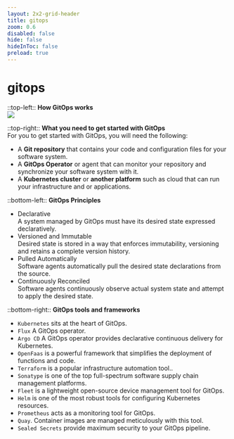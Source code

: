 ```yaml
---
layout: 2x2-grid-header 
title: gitops  
zoom: 0.6   
disabled: false 
hide: false 
hideInToc: false    
preload: true   
---
```


<!--
https://opengitops.dev/
https://geekflare.com/gitops-tools/
https://dzone.com/articles/30-tools-list-for-gitops
-->

# gitops



::top-left::
**How GitOps works**    
<Transform :scale="1.0">
    <img src="/images/gitops-diagram.png"  />
</Transform>   

::top-right::
**What you need to get started with GitOps**    
For you to get started with GitOps, you will need the following:
- A **Git repository** that contains your code and configuration files for your software system.
- A **GitOps Operator** or agent that can monitor your repository and synchronize your software system with it.
- A **Kubernetes cluster** or **another platform** such as cloud that can run your infrastructure and or applications.

::bottom-left::
**GitOps Principles**
- Declarative   
    A system managed by GitOps must have its desired state expressed declaratively. 
- Versioned and Immutable   
    Desired state is stored in a way that enforces immutability, versioning and retains a complete version history.
- Pulled Automatically      
    Software agents automatically pull the desired state declarations from the source.  
- Continuously Reconciled   
    Software agents continuously observe actual system state and attempt to apply the desired state.    

::bottom-right::
**GitOps tools and frameworks**
- `Kubernetes` sits at the heart of GitOps.   
- `Flux` A GitOps operator.
- `Argo CD` A GitOps operator provides declarative continuous delivery for Kubernetes.
- `OpenFaas` is a powerful framework that simplifies the deployment of functions and code.   
- `Terraform` is a popular infrastructure automation tool.. 
- `Sonatype` is one of the top full-spectrum software supply chain management platforms.
- `Fleet` is a lightweight open-source device management tool for GitOps.
- `Helm` is one of the most robust tools for configuring Kubernetes resources. 
- `Prometheus` acts as a monitoring tool for GitOps. 
- `Quay`. Container images are managed meticulously with this tool. 
- `Sealed Secrets` provide maximum security to your GitOps pipeline.